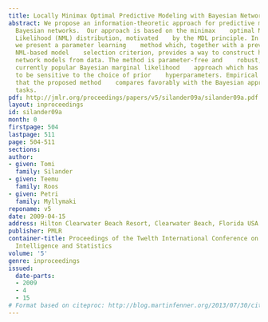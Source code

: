 ```yaml
---
title: Locally Minimax Optimal Predictive Modeling with Bayesian Networks
abstract: We propose an information-theoretic approach for predictive modeling    with
  Bayesian networks.  Our approach is based on the minimax    optimal Normalized Maximum
  Likelihood (NML) distribution, motivated    by the MDL principle. In particular,
  we present a parameter learning    method which, together with a previously introduced
  NML-based model    selection criterion, provides a way to construct highly predictive    Bayesian
  network models from data. The method is parameter-free and    robust, unlike the
  currently popular Bayesian marginal likelihood    approach which has been shown
  to be sensitive to the choice of prior    hyperparameters. Empirical tests show
  that the proposed method    compares favorably with the Bayesian approach in predictive
  tasks.
pdf: http://jmlr.org/proceedings/papers/v5/silander09a/silander09a.pdf
layout: inproceedings
id: silander09a
month: 0
firstpage: 504
lastpage: 511
page: 504-511
sections: 
author:
- given: Tomi
  family: Silander
- given: Teemu
  family: Roos
- given: Petri
  family: Myllymaki
reponame: v5
date: 2009-04-15
address: Hilton Clearwater Beach Resort, Clearwater Beach, Florida USA
publisher: PMLR
container-title: Proceedings of the Twelth International Conference on Artificial
  Intelligence and Statistics
volume: '5'
genre: inproceedings
issued:
  date-parts:
  - 2009
  - 4
  - 15
# Format based on citeproc: http://blog.martinfenner.org/2013/07/30/citeproc-yaml-for-bibliographies/
---
```

